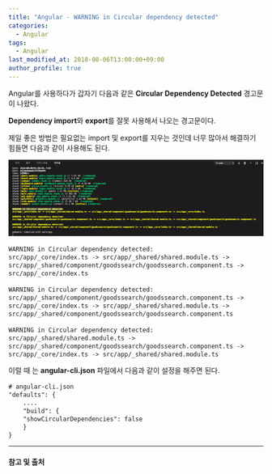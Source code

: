 ```yaml
---
title: "Angular - WARNING in Circular dependency detected"
categories: 
  - Angular
tags:
  - Angular
last_modified_at: 2018-08-06T13:00:00+09:00
author_profile: true
---
```

Angular를 사용하다가 갑자기 다음과 같은 **Circular Dependency Detected** 경고문이 나왔다.

**Dependency import**와 **export**를 잘못 사용해서 나오는 경고문이다. 

제일 좋은 방법은 필요없는 import 및 export를 지우는 것인데 너무 많아서 해결하기 힘들면 다음과 같이 사용해도 된다.

![1](/assets/img/posts/angular/dependency/1.png)

    WARNING in Circular dependency detected:
    src/app/_core/index.ts -> src/app/_shared/shared.module.ts -> src/app/_shared/component/goodssearch/goodssearch.component.ts -> src/app/_core/index.ts

    WARNING in Circular dependency detected:
    src/app/_shared/component/goodssearch/goodssearch.component.ts -> src/app/_core/index.ts -> src/app/_shared/shared.module.ts -> src/app/_shared/component/goodssearch/goodssearch.component.ts

    WARNING in Circular dependency detected:
    src/app/_shared/shared.module.ts -> src/app/_shared/component/goodssearch/goodssearch.component.ts -> src/app/_core/index.ts -> src/app/_shared/shared.module.ts

이럴 때 는 **angular-cli.json** 파일에서 다음과 같이 설정을 해주면 된다.

    # angular-cli.json
    "defaults": {
        ....
        "build": {
        "showCircularDependencies": false
        }
    }

---
#### 참고 및 출처